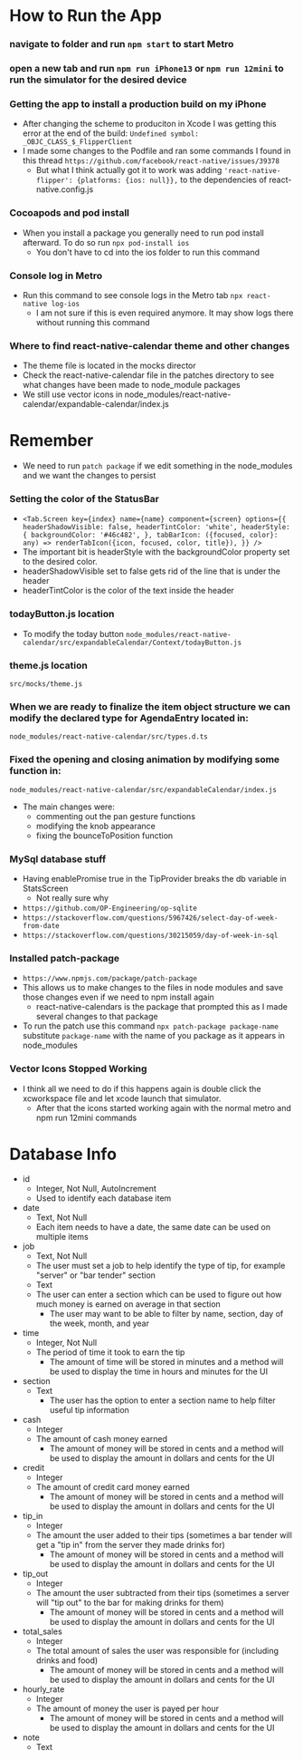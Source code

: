 # How to Run the App

### navigate to folder and run `npm start` to start Metro

### open a new tab and run `npm run iPhone13` or `npm run 12mini` to run the simulator for the desired device

### Getting the app to install a production build on my iPhone
- After changing the scheme to produciton in Xcode I was getting this error at the end of the build: 
`Undefined symbol: _OBJC_CLASS_$_FlipperClient`
- I made some changes to the Podfile and ran some commands I found in this thread `https://github.com/facebook/react-native/issues/39378`
  - But what I think actually got it to work was adding `'react-native-flipper': {platforms: {ios: null}},` to the dependencies of react-native.config.js

### Cocoapods and pod install

- When you install a package you generally need to run pod install afterward. To do so run `npx pod-install ios`
  - You don't have to cd into the ios folder to run this command

### Console log in Metro

- Run this command to see console logs in the Metro tab `npx react-native log-ios`
  - I am not sure if this is even required anymore. It may show logs there without running this command

### Where to find react-native-calendar theme and other changes

- The theme file is located in the mocks director
- Check the react-native-calendar file in the patches directory to see what changes have been made to node_module packages
- We still use vector icons in node_modules/react-native-calendar/expandable-calendar/index.js

# Remember

- We need to run `patch package` if we edit something in the node_modules and we want the changes to persist

### Setting the color of the StatusBar

- `<Tab.Screen
  key={index}
  name={name}
  component={screen}
  options={{
    headerShadowVisible: false,
    headerTintColor: 'white',
    headerStyle: {
      backgroundColor: '#46c482',
    },
    tabBarIcon: ({focused, color}: any) =>
      renderTabIcon({icon, focused, color, title}),
  }}
/>`
- The important bit is headerStyle with the backgroundColor property set to the desired color.
- headerShadowVisible set to false gets rid of the line that is under the header
- headerTintColor is the color of the text inside the header

### todayButton.js location

- To modify the today button
  `node_modules/react-native-calendar/src/expandableCalendar/Context/todayButton.js`

### theme.js location

`src/mocks/theme.js`

### When we are ready to finalize the item object structure we can modify the declared type for AgendaEntry located in:

`node_modules/react-native-calendar/src/types.d.ts`

### Fixed the opening and closing animation by modifying some function in:

`node_modules/react-native-calendar/src/expandableCalendar/index.js`

- The main changes were:
  - commenting out the pan gesture functions
  - modifying the knob appearance
  - fixing the bounceToPosition function

### MySql database stuff

- Having enablePromise true in the TipProvider breaks the db variable in StatsScreen
  - Not really sure why
- `https://github.com/OP-Engineering/op-sqlite`
- `https://stackoverflow.com/questions/5967426/select-day-of-week-from-date`
- `https://stackoverflow.com/questions/30215059/day-of-week-in-sql`

### Installed patch-package

- `https://www.npmjs.com/package/patch-package`
- This allows us to make changes to the files in node modules and save those changes even if we need to npm install again
  - react-native-calendars is the package that prompted this as I made several changes to that package
- To run the patch use this command `npx patch-package package-name` substitute `package-name` with the name of you package as it appears in node_modules

### Vector Icons Stopped Working

- I think all we need to do if this happens again is double click the xcworkspace file and let xcode launch that simulator.
  - After that the icons started working again with the normal metro and npm run 12mini commands

# Database Info

- id
  - Integer, Not Null, AutoIncrement
  - Used to identify each database item
- date
  - Text, Not Null
  - Each item needs to have a date, the same date can be used on multiple items
- job
  - Text, Not Null
  - The user must set a job to help identify the type of tip, for example "server" or "bar tender"
    section
  - Text
  - The user can enter a section which can be used to figure out how much money is earned on average in that section
    - The user may want to be able to filter by name, section, day of the week, month, and year
- time
  - Integer, Not Null
  - The period of time it took to earn the tip
    - The amount of time will be stored in minutes and a method will be used to display the time in hours and minutes for the UI
- section
  - Text
    - The user has the option to enter a section name to help filter useful tip information
- cash
  - Integer
  - The amount of cash money earned
    - The amount of money will be stored in cents and a method will be used to display the amount in dollars and cents for the UI
- credit
  - Integer
  - The amount of credit card money earned
    - The amount of money will be stored in cents and a method will be used to display the amount in dollars and cents for the UI
- tip_in
  - Integer
  - The amount the user added to their tips (sometimes a bar tender will get a "tip in" from the server they made drinks for)
    - The amount of money will be stored in cents and a method will be used to display the amount in dollars and cents for the UI
- tip_out
  - Integer
  - The amount the user subtracted from their tips (sometimes a server will "tip out" to the bar for making drinks for them)
    - The amount of money will be stored in cents and a method will be used to display the amount in dollars and cents for the UI
- total_sales
  - Integer
  - The total amount of sales the user was responsible for (including drinks and food)
    - The amount of money will be stored in cents and a method will be used to display the amount in dollars and cents for the UI
- hourly_rate
  - Integer
  - The amount of money the user is payed per hour
    - The amount of money will be stored in cents and a method will be used to display the amount in dollars and cents for the UI
- note
  - Text
